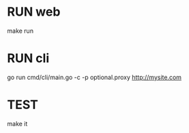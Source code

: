 # RUN web
make run

# RUN cli
go run cmd/cli/main.go -c -p optional.proxy http://mysite.com

# TEST
make it